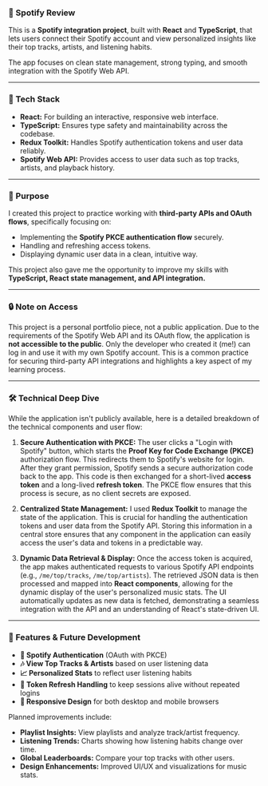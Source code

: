 ### 🎵 Spotify Review

This is a **Spotify integration project**, built with **React** and **TypeScript**, that lets users connect their Spotify account and view personalized insights like their top tracks, artists, and listening habits.

The app focuses on clean state management, strong typing, and smooth integration with the Spotify Web API.

---

### 🚀 Tech Stack

- **React:** For building an interactive, responsive web interface.
- **TypeScript:** Ensures type safety and maintainability across the codebase.
- **Redux Toolkit:** Handles Spotify authentication tokens and user data reliably.
- **Spotify Web API:** Provides access to user data such as top tracks, artists, and playback history.

---

### 🎯 Purpose

I created this project to practice working with **third-party APIs and OAuth flows**, specifically focusing on:

- Implementing the **Spotify PKCE authentication flow** securely.
- Handling and refreshing access tokens.
- Displaying dynamic user data in a clean, intuitive way.

This project also gave me the opportunity to improve my skills with **TypeScript, React state management, and API integration.**

---

### 🔒 Note on Access

This project is a personal portfolio piece, not a public application. Due to the requirements of the Spotify Web API and its OAuth flow, the application is **not accessible to the public**. Only the developer who created it (me!) can log in and use it with my own Spotify account. This is a common practice for securing third-party API integrations and highlights a key aspect of my learning process.

---

### 🛠️ Technical Deep Dive

While the application isn't publicly available, here is a detailed breakdown of the technical components and user flow:

1.  **Secure Authentication with PKCE:** The user clicks a "Login with Spotify" button, which starts the **Proof Key for Code Exchange (PKCE)** authorization flow. This redirects them to Spotify's website for login. After they grant permission, Spotify sends a secure authorization code back to the app. This code is then exchanged for a short-lived **access token** and a long-lived **refresh token**. The PKCE flow ensures that this process is secure, as no client secrets are exposed.

2.  **Centralized State Management:** I used **Redux Toolkit** to manage the state of the application. This is crucial for handling the authentication tokens and user data from the Spotify API. Storing this information in a central store ensures that any component in the application can easily access the user's data and tokens in a predictable way.

3.  **Dynamic Data Retrieval & Display:** Once the access token is acquired, the app makes authenticated requests to various Spotify API endpoints (e.g., `/me/top/tracks`, `/me/top/artists`). The retrieved JSON data is then processed and mapped into **React components**, allowing for the dynamic display of the user's personalized music stats. The UI automatically updates as new data is fetched, demonstrating a seamless integration with the API and an understanding of React's state-driven UI.

---

### 🌱 Features & Future Development

- **🔑 Spotify Authentication** (OAuth with PKCE)
- **🎶 View Top Tracks & Artists** based on user listening data
- **📈 Personalized Stats** to reflect user listening habits
- **🔄 Token Refresh Handling** to keep sessions alive without repeated logins
- **📱 Responsive Design** for both desktop and mobile browsers

Planned improvements include:

- **Playlist Insights:** View playlists and analyze track/artist frequency.
- **Listening Trends:** Charts showing how listening habits change over time.
- **Global Leaderboards:** Compare your top tracks with other users.
- **Design Enhancements:** Improved UI/UX and visualizations for music stats.
